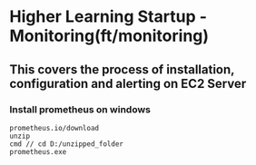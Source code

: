 # Higher Learning Startup - Monitoring(ft/monitoring)
<!-- https://dba.stackexchange.com/questions/298690/database-diagram-for-school-management-app
https://medium.com/@vaibhavkansagara/database-design-of-udemy-66af2d42a03f -->


## This covers the process of installation, configuration and alerting on EC2 Server

### Install prometheus on windows
```
prometheus.io/download
unzip
cmd // cd D:/unzipped_folder
prometheus.exe
```